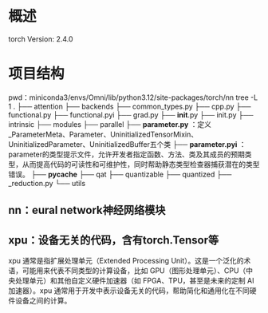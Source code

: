 # 概述
torch Version: 2.4.0

# 项目结构
pwd：miniconda3/envs/Omni/lib/python3.12/site-packages/torch/nn
tree -L 1
.
├── attention
├── backends
├── common_types.py
├── cpp.py
├── functional.py
├── functional.pyi
├── grad.py
├── __init__.py
├── init.py
├── intrinsic
├── modules
├── parallel
├── **parameter.py**        ：定义_ParameterMeta、Parameter、UninitializedTensorMixin、UninitializedParameter、UninitializedBuffer五个类
├── **parameter.pyi**       ：parameter的类型提示文件，允许开发者指定函数、方法、类及其成员的预期类型，从而提高代码的可读性和可维护性，同时帮助静态类型检查器捕获潜在的类型错误。
├── __pycache__
├── qat
├── quantizable
├── quantized
├── _reduction.py
└── utils



## nn：eural network神经网络模块


## xpu：设备无关的代码，含有torch.Tensor等
xpu 通常是指扩展处理单元（Extended Processing Unit）。这是一个泛化的术语，可能用来代表不同类型的计算设备，比如 GPU（图形处理单元）、CPU（中央处理单元）和其他自定义硬件加速器（如 FPGA、TPU，甚至是未来的定制 AI 加速器）。xpu 通常用于开发中表示设备无关的代码，帮助简化和通用化在不同硬件设备之间的计算。
